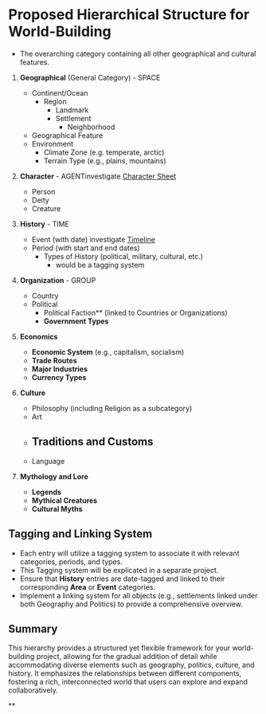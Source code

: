 # Proposed Hierarchical Structure for World-Building


   - The overarching category containing all other geographical and cultural features.
1. **Geographical** (General Category) - SPACE
   - Continent/Ocean
     - Region
       - Landmark
       - Settlement
         - Neighborhood
   - Geographical Feature
   - Environment
     - Climate Zone (e.g. temperate, arctic)
     - Terrain Type (e.g., plains, mountains)
2. **Character**  - AGENTinvestigate [Character Sheet](https://www.worldanvil.com/features/interactive-character-sheets-statblocks)
   - Person
   - Deity
   - Creature
3. **History** - TIME
   - Event (with date) investigate [Timeline](https://www.worldanvil.com/learn/timelines/timelines)
   - Period (with start and end dates)
       - Types of History (political, military, cultural, etc.)
         - would be a tagging system
4. **Organization** - GROUP
   - Country
   - Political 
      - Political Faction** (linked to Countries or Organizations)
      - **Government Types**

6. **Economics**
   - **Economic System** (e.g., capitalism, socialism)
   - **Trade Routes** 
   - **Major Industries**
   - **Currency Types**

7. **Culture**
   - Philosophy (including Religion as a subcategory)
   - Art 
   - Traditions and Customs
      - 
   - Language



9. **Mythology and Lore**
   - **Legends** 
   - **Mythical Creatures**
   - **Cultural Myths**

## Tagging and Linking System
- Each entry will utilize a tagging system to associate it with relevant categories, periods, and types.
- This Tagging system will be explicated in a separate project.
- Ensure that **History** entries are date-tagged and linked to their corresponding **Area** or **Event** categories.
- Implement a linking system for all objects (e.g., settlements linked under both Geography and Politics) to provide a comprehensive overview.

## Summary
This hierarchy provides a structured yet flexible framework for your world-building project, allowing for the gradual addition of detail while accommodating diverse elements such as geography, politics, culture, and history. It emphasizes the relationships between different components, fostering a rich, interconnected world that users can explore and expand collaboratively.

**
